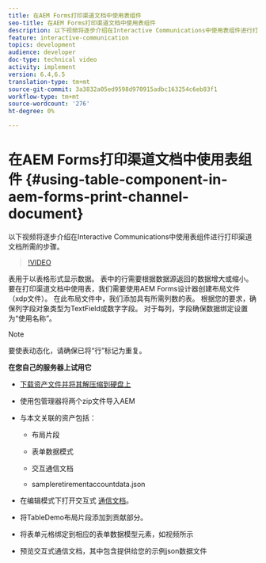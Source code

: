 ```yaml
---
title: 在AEM Forms打印渠道文档中使用表组件
seo-title: 在AEM Forms打印渠道文档中使用表组件
description: 以下视频将逐步介绍在Interactive Communications中使用表组件进行打印渠道文档所需的步骤。
feature: interactive-communication
topics: development
audience: developer
doc-type: technical video
activity: implement
version: 6.4,6.5
translation-type: tm+mt
source-git-commit: 3a3832a05ed9598d970915adbc163254c6eb83f1
workflow-type: tm+mt
source-wordcount: '276'
ht-degree: 0%

---
```



# 在AEM Forms打印渠道文档中使用表组件 {#using-table-component-in-aem-forms-print-channel-document}

以下视频将逐步介绍在Interactive Communications中使用表组件进行打印渠道文档所需的步骤。

>[!VIDEO](https://video.tv.adobe.com/v/27769?quality=9&learn=on)

表用于以表格形式显示数据。 表中的行需要根据数据源返回的数据增大或缩小。 要在打印渠道文档中使用表，我们需要使用AEM Forms设计器创建布局文件（xdp文件）。 在此布局文件中，我们添加具有所需列数的表。 根据您的要求，确保列字段对象类型为TextField或数字字段。 对于每列，字段确保数据绑定设置为“使用名称”。

>[!NOTE]
>
>要使表动态化，请确保已将“行”标记为重复。

**在您自己的服务器上试用它**

* [下载资产文件并将其解压缩到硬盘上](assets/usingtablesinprintchannel.zip)

* 使用包管理器将两个zip文件导入AEM

* 与本文关联的资产包括：

   * 布局片段

   * 表单数据模式

   * 交互通信文档
   * sampleretirementaccountdata.json

* 在编辑模式下打开交互式 [通信文档](http://localhost:4502/editor.html/content/forms/af/401kstatement/tablesinprintdocument/channels/print.html)。

* 将TableDemo布局片段添加到贡献部分。
* 将表单元格绑定到相应的表单数据模型元素，如视频所示

* 预览交互式通信文档，其中包含提供给您的示例json数据文件

